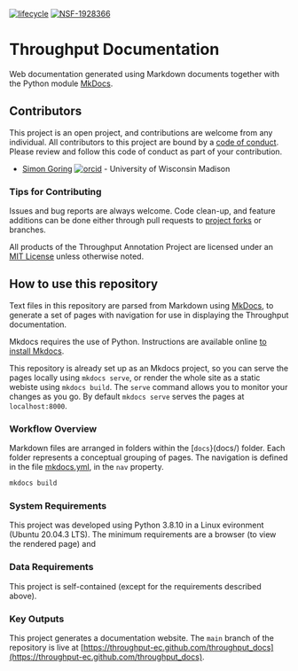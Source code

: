 [![lifecycle](https://img.shields.io/badge/lifecycle-experimental-orange.svg)](https://www.tidyverse.org/lifecycle/#experimental)
[![NSF-1928366](https://img.shields.io/badge/NSF-1928366-blue.svg)](https://nsf.gov/awardsearch/showAward?AWD_ID=1928366)

# Throughput Documentation

Web documentation generated using Markdown documents together with the Python module [MkDocs](https://www.mkdocs.org/).

## Contributors

This project is an open project, and contributions are welcome from any individual.  All contributors to this project are bound by a [code of conduct](CODE_OF_CONDUCT.md).  Please review and follow this code of conduct as part of your contribution.

*   [Simon Goring](http://goring.org) [![orcid](https://img.shields.io/badge/orcid-0000--0002--2700--4605-brightgreen.svg)](https://orcid.org/0000-0002-2700-4605) - University of Wisconsin Madison

### Tips for Contributing

Issues and bug reports are always welcome.  Code clean-up, and feature additions can be done either through pull requests to [project forks]() or branches.

All products of the Throughput Annotation Project are licensed under an [MIT License](LICENSE.md) unless otherwise noted.

## How to use this repository

Text files in this repository are parsed from Markdown using [MkDocs](https://www.mkdocs.org/), to generate a set of pages with navigation for use in displaying the Throughput documentation.

Mkdocs requires the use of Python.  Instructions are available online [to install Mkdocs](https://www.mkdocs.org/getting-started/#installation).

This repository is already set up as an Mkdocs project, so you can serve the pages locally using `mkdocs serve`, or render the whole site as a static webiste using `mkdocs build`.  The `serve` command allows you to monitor your changes as you go.  By default `mkdocs serve` serves the pages at `localhost:8000`.

### Workflow Overview

Markdown files are arranged in folders within the [`docs`}(docs/) folder.  Each folder represents a conceptual grouping of pages.  The navigation is defined in the file [mkdocs.yml](mkdocs.yml), in the `nav` property.

```bash
mkdocs build
```

### System Requirements

This project was developed using Python 3.8.10 in a Linux evironment (Ubuntu 20.04.3 LTS).  The minimum requirements are a browser (to view the rendered page) and 

### Data Requirements

This project is self-contained (except for the requirements described above).

### Key Outputs

This project generates a documentation website.  The `main` branch of the repository is live at [https://throughput-ec.github.com/throughput_docs](https://throughput-ec.github.com/throughput_docs).
